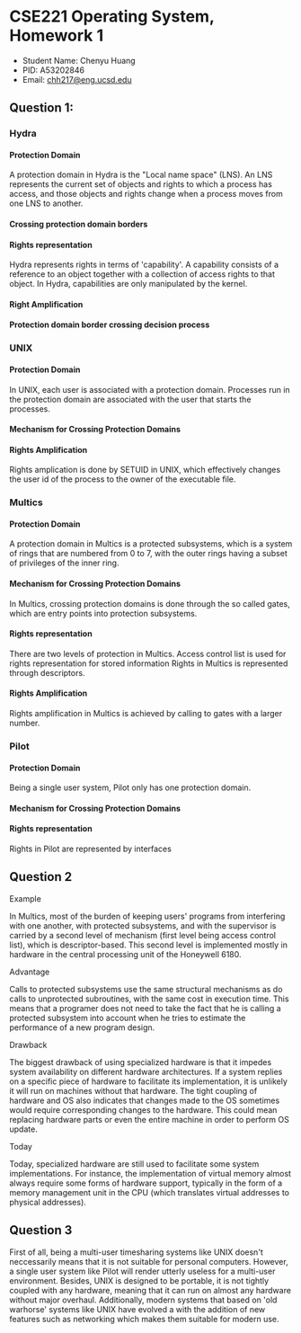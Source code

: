 # CSE221 Operating System, Homework 1

* Student Name: Chenyu Huang
* PID: A53202846
* Email: [chh217@eng.ucsd.edu](chh217@eng.ucsd.edu)

## Question 1:

### Hydra

#### Protection Domain
A protection domain in Hydra is the "Local name space" (LNS). An LNS represents the current set of objects and rights to which a process has access, and those objects and rights change when a process moves from one LNS to another. 
#### Crossing protection domain borders

#### Rights representation
Hydra represents rights in terms of 'capability'. A capability consists of a reference to an object together with a collection of access rights to that object. In Hydra, capabilities are only manipulated by the kernel. 
#### Right Amplification

#### Protection domain border crossing decision process



### UNIX
#### Protection Domain
In UNIX, each user is associated with a protection domain. Processes run in the protection domain are associated with the user that starts the processes. 
#### Mechanism for Crossing Protection Domains
#### Rights Amplification
Rights amplication is done by SETUID in UNIX, which effectively changes the user id of the process to the owner of the executable file.


### Multics
#### Protection Domain
A protection domain in Multics is a protected subsystems, which is a system of rings that are numbered from 0 to 7, with the outer rings having a subset of privileges of the inner ring. 
#### Mechanism for Crossing Protection Domains
In Multics, crossing protection domains is done through the so called gates, which are entry points into protection subsystems.
#### Rights representation
There are two levels of protection in Multics. Access control list is used for rights representation for stored information
Rights in Multics is represented through descriptors. 
#### Rights Amplification
Rights amplification in Multics is achieved by calling to gates with a larger number. 

### Pilot
#### Protection Domain
Being a single user system, Pilot only has one protection domain.
#### Mechanism for Crossing Protection Domains
#### Rights representation
Rights in Pilot are represented by interfaces


## Question 2

Example

In Multics, most of the burden of keeping users' programs from interfering with one another, with protected subsystems, and with the supervisor is carried by a second level of mechanism (first level being access control list), which is descriptor-based. This second level is implemented mostly in hardware in the central processing unit of the Honeywell 6180.

Advantage

Calls to protected subsystems use the same structural mechanisms as do calls to unprotected subroutines, with the same cost in execution time. This means that a programer does not need to take the fact that he is calling a protected subsystem into account when he tries to estimate the performance of a new program design. 

Drawback

The biggest drawback of using specialized hardware is that it impedes system availability on different hardware architectures. If a system replies on a specific piece of hardware to facilitate its implementation, it is unlikely it will run on machines without that hardware. The tight coupling of hardware and OS also indicates that changes made to the OS sometimes would require corresponding changes to the hardware. This could mean replacing hardware parts or even the entire machine in order to perform OS update. 

Today

Today, specialized hardware are still used to facilitate some system implementations. For instance, the implementation of virtual memory almost always require some forms of hardware support, typically in the form of a memory management unit in the CPU (which translates virtual addresses to physical addresses). 

## Question 3

First of all, being a multi-user timesharing systems like UNIX doesn't neccessarily means that it is not suitable for personal computers. However, a single user system like Pilot will render utterly useless for a multi-user environment. Besides, UNIX is designed to be portable, it is not tightly coupled with any hardware, meaning that it can run on almost any hardware without major overhaul. Additionally, modern systems that based on 'old warhorse' systems like UNIX have evolved a with the addition of new features such as networking which makes them suitable for modern use. 
